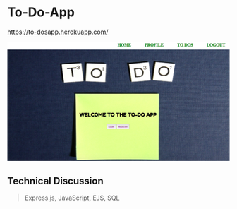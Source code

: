 # To-Do-App
https://to-dosapp.herokuapp.com/

![Image of Screenshot](https://github.com/seyesij/To-Do-App/blob/master/screenshot.png)

## Technical Discussion

> Express.js, JavaScript, EJS, SQL
